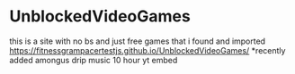 # UnblockedVideoGames
this is a site with  no bs and just free games that i found and imported
https://fitnessgrampacertestjs.github.io/UnblockedVideoGames/
*recently added amongus drip music 10 hour yt embed
